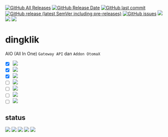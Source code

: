 [![GitHub All Releases](https://img.shields.io/github/downloads/ndiing/dingklik/total)](https://github.com/ndiing/dingklik/releases/latest)
[![GitHub Release Date](https://img.shields.io/github/release-date/ndiing/dingklik)](https://github.com/ndiing/dingklik/releases/latest)
[![GitHub last commit](https://img.shields.io/github/last-commit/ndiing/dingklik)](https://github.com/ndiing/dingklik/releases/latest)
[![GitHub release (latest SemVer including pre-releases)](https://img.shields.io/github/v/release/ndiing/dingklik?include_prereleases)](https://github.com/ndiing/dingklik/releases/latest)
[![GitHub issues](https://img.shields.io/github/issues/ndiing/dingklik)](https://github.com/ndiing/dingklik/issues/new/choose)
[![](https://img.shields.io/badge/readme-changelog-blue)](https://github.com/ndiing/dingklik/blob/main/CHANGELOG.md)
[![](https://img.shields.io/badge/whatsapp-ndiing-green)](https://web.whatsapp.com/send?phone=6281935155404&text=)
[![](https://img.shields.io/badge/whatsapp-anis@winarno-green)](https://web.whatsapp.com/send?phone=6287758236717&text=)

# dingklik
AIO (All In One) `Gateway API` dan `Addon OtomaX`

* [x] [![](https://img.shields.io/badge/readme-digiposaja@com.telkomsel.digiposaja@5.1.6-brightgreen)](https://github.com/ndiing/dingklik/blob/main/private/api/digiposaja/README.md)
* [x] [![](https://img.shields.io/badge/readme-griyabayar@https://griyabayar.com@5.0.0-brightgreen)](https://github.com/ndiing/dingklik/blob/main/private/api/griyabayar/README.md)
* [x] [![](https://img.shields.io/badge/readme-rita@com.hutchison.rita@1.2.9-brightgreen)](https://github.com/ndiing/dingklik/blob/main/private/api/rita/README.md)
* [ ] [![](https://img.shields.io/badge/readme-sris@https://sris.smartfren.com@1.2.42-yellow)](https://github.com/ndiing/dingklik/blob/main/private/api/sris/README.md)
* [ ] [![](https://img.shields.io/badge/readme-sidompul@com.toko.xl@2.2.5-blue)](https://github.com/ndiing/dingklik/blob/main/private/api/sidompul/README.md)
* [ ] [![](https://img.shields.io/badge/readme-myim3@https://myim3.indosatooredoo.com@latest-blue)](https://github.com/ndiing/dingklik/blob/main/private/api/myim3/README.md)
* [ ] [![](https://img.shields.io/badge/readme-whatsapp@https://web.whatsapp.com@2.2043.8-blue)](https://github.com/ndiing/dingklik/blob/main/private/api/whatsapp/README.md)

## status
[![](https://img.shields.io/badge/status-production-brightgreen)](https://github.com/ndiing/dingklik/issues/new/choose)
[![](https://img.shields.io/badge/status-development-yellow)](https://github.com/ndiing/dingklik/issues/new/choose)
[![](https://img.shields.io/badge/status-schedule-blue)](https://github.com/ndiing/dingklik/issues/new/choose)
[![](https://img.shields.io/badge/status-bug-red)](https://github.com/ndiing/dingklik/issues/new/choose)
[![](https://img.shields.io/badge/status-deprecated-lightgrey)](https://github.com/ndiing/dingklik/issues/new/choose)